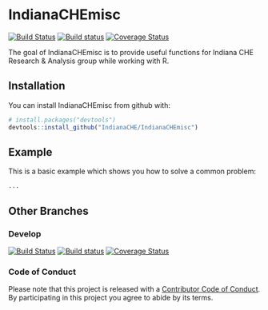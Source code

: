 # IndianaCHEmisc

[![Build Status](https://travis-ci.org/IndianaCHE/IndianaCHEmisc.svg?branch=master)](https://travis-ci.org/IndianaCHE/IndianaCHEmisc)
[![Build status](https://ci.appveyor.com/api/projects/status/acil6dfsojpnvcbj/branch/master?svg=true)](https://ci.appveyor.com/project/IndianaCHE/indianachemisc/branch/master)
[![Coverage Status](https://img.shields.io/codecov/c/github/IndianaCHE/IndianaCHEmisc/master.svg)](https://codecov.io/github/IndianaCHE/IndianaCHEmisc?branch=master)

The goal of IndianaCHEmisc is to provide useful functions for Indiana CHE
Research & Analysis group while working with R.

## Installation

You can install IndianaCHEmisc from github with:

```R
# install.packages("devtools")
devtools::install_github("IndianaCHE/IndianaCHEmisc")
```

## Example

This is a basic example which shows you how to solve a common problem:

```R
...
```

## Other Branches

### Develop

[![Build Status](https://travis-ci.org/IndianaCHE/IndianaCHEmisc.svg?branch=develop)](https://travis-ci.org/IndianaCHE/IndianaCHEmisc)
[![Build status](https://ci.appveyor.com/api/projects/status/acil6dfsojpnvcbj/branch/develop?svg=true)](https://ci.appveyor.com/project/IndianaCHE/indianachemisc/branch/develop)
[![Coverage Status](https://img.shields.io/codecov/c/github/IndianaCHE/IndianaCHEmisc/develop.svg)](https://codecov.io/github/IndianaCHE/IndianaCHEmisc?branch=develop)

### Code of Conduct

Please note that this project is released with a [Contributor Code of
Conduct](CONDUCT.md). By participating in this project you agree to abide by
its terms.
